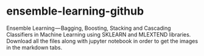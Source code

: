 # ensemble-learning-github
Ensemble Learning — Bagging, Boosting, Stacking and Cascading Classifiers in Machine Learning using SKLEARN and MLEXTEND libraries.
Download all the files along with jupyter notebook in order to get the images in the markdown tabs.
